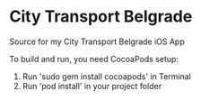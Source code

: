# City Transport Belgrade
Source for my City Transport Belgrade iOS App

To build and run, you need CocoaPods setup:

1) Run 'sudo gem install cocoapods' in Terminal
2) Run 'pod install' in your project folder